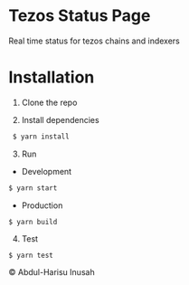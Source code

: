 # Tezos Status Page

Real time status for tezos chains and indexers

# Installation

1. Clone the repo

2. Install dependencies

```bash
 $ yarn install
```

3. Run

- Development

```bash
$ yarn start
```

- Production

```
$ yarn build
```

4. Test

```
$ yarn test
```

&copy; Abdul-Harisu Inusah